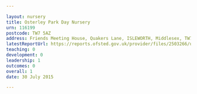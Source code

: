 ```yaml
---

layout: nursery
title: Osterley Park Day Nursery
urn: 116199
postcode: TW7 5AZ
address: Friends Meeting House, Quakers Lane, ISLEWORTH, Middlesex, TW7 5AZ
latestReportUrl: https://reports.ofsted.gov.uk/provider/files/2503266/urn/116199.pdf
teaching: 0
development: 0
leadership: 1
outcomes: 0
overall: 1
date: 30 July 2015

---
```

